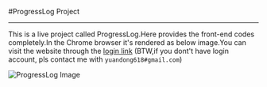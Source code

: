 #ProgressLog Project

------------

This is a live project called ProgressLog.Here provides the front-end codes completely.In the Chrome browser it's rendered as below image.You can visit the website through the [login link](http://de.vtechda.com/ProgressLog/login.html?country=us&language=eng) (BTW,if you dont't have login account, pls contact me with `yuandong618#gmail.com`)


![ProgressLog Image](http://7xj8b6.com1.z0.glb.clouddn.com/vtech-progresslog.png)
